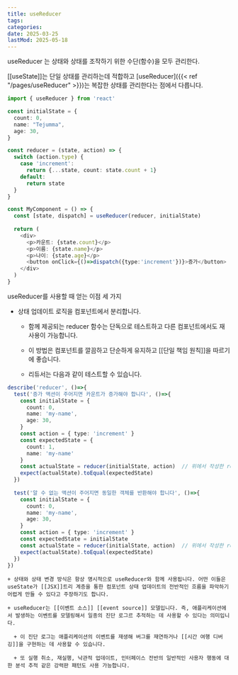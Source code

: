 ```yaml
---
title: useReducer
tags:
categories:
date: 2025-03-25
lastMod: 2025-05-18
---
```







useReducer 는 상태와 상태를 조작하기 위한 수단(함수)을 모두 관리한다.



[[useState]]는 단일 상태를 관리하는데 적합하고 [useReducer]({{< ref "/pages/useReducer" >}})는 복잡한 상태를 관리한다는 점에서 다릅니다.

```typescript
import { useReducer } from 'react'

const initialState = {
  count: 0,
  name: "Tejumma",
  age: 30,
}

const reducer = (state, action) => {
  switch (action.type) {
    case 'increment':
      return {...state, count: state.count + 1}
    default:
      return state
  }
}

const MyComponent = () => {
  const [state, dispatch] = useReducer(reducer, initialState)
  
  return (
    <div>
      <p>카운트: {state.count}</p>
      <p>이름: {state.name}</p>
	  <p>나이: {state.age}</p>
	  <button onClick={()=>dispatch({type:'increment'})}>증가</button>
    </div>
  )
}
```



useReducer를 사용할 때 얻는 이점 세 가지

  + 상태 업데이트 로직을 컴포넌트에서 분리합니다.

    + 함께 제공되는 reducer 함수는 단독으로 테스트하고 다른 컴포넌트에서도 재사용이 가능합니다.

    + 이 방법은 컴포넌트를 깔끔하고 단순하게 유지하고 [[단일 책임 원칙]]을 따르기에 좋습니다.

    + 리듀서는 다음과 같이 테스트할 수 있습니다.

```typescript
describe('reducer', ()=>{
  test('증가 액션이 주어지면 카운트가 증가해야 합니다', ()=>{
    const initialState = {
      count: 0,
      name: 'my-name',
      age: 30,
    }
    const action = { type: 'increment' }
    const expectedState = {
      count: 1, 
      name: 'my-name'
    }
    const actualState = reducer(initialState, action)  // 위에서 작성한 reducer
    expect(actualState).toEqual(expectedState)
  })
  
  test('알 수 없는 액션이 주어지면 동일한 객체를 반환해야 합니다', ()=>{
    const initialState = {
      count: 0,
      name: 'my-name',
      age: 30,
    }
    const action = { type: 'increment' }
 	const expectedState = initialState
    const actualState = reducer(initialState, action)  // 위에서 작성한 reducer
    expect(actualState).toEqual(expectedState)
  })
})
```

    + 상태와 상태 변경 방식은 항상 명시적으로 useReducer와 함께 사용됩니다. 어떤 이들은 useState가 [[JSX]]트리 계층을 통한 컴포넌트 상태 업데이트의 전반적인 흐름을 파악하기 어렵게 만들 수 있다고 주장하기도 합니다.

    + useReducer는 [[이벤트 소스]] [[event source]] 모델입니다. 즉, 애플리케이션에서 발생하는 이벤트를 모델링해서 일종의 진단 로그르 추적하는 데 사용할 수 있다는 의미입니다.

      + 이 진단 로그는 애플리케이션의 이벤트를 재생해 버그를 재연하거나 [[시간 여행 디버깅]]을 구현하는 데 사용할 수 있습니다.

      + 또 실행 취소, 재실행, 낙관적 업데이트, 인터페이스 전반의 일반적인 사용자 행동에 대한 분석 추적 같은 강력판 패턴도 사용 가능합니다.




